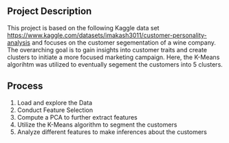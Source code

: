 ## Project Description
This project is based on the following Kaggle data set https://www.kaggle.com/datasets/imakash3011/customer-personality-analysis and focuses on the customer segementation of a wine company. The overarching goal is to gain insights into customer traits and create clusters to initiate a more focused marketing campaign. Here, the K-Means algorihtm was utilized to eventually segement the customers into 5 clusters.

## Process
1. Load and explore the Data
2. Conduct Feature Selection
3. Compute a PCA to further extract features
4. Utilize the K-Means algorithm to segment the customers
5. Analyze different features to make inferences about the customers
